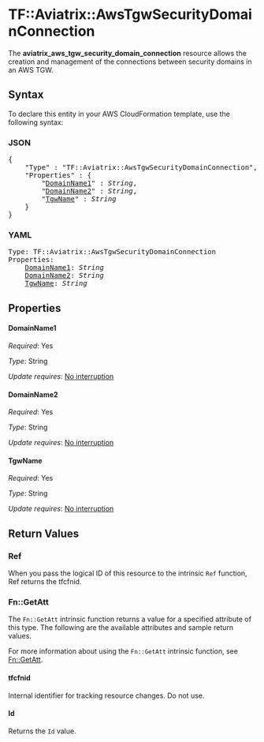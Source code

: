 # TF::Aviatrix::AwsTgwSecurityDomainConnection

The **aviatrix_aws_tgw_security_domain_connection** resource allows the creation and management of the connections between security domains in an AWS TGW.

## Syntax

To declare this entity in your AWS CloudFormation template, use the following syntax:

### JSON

<pre>
{
    "Type" : "TF::Aviatrix::AwsTgwSecurityDomainConnection",
    "Properties" : {
        "<a href="#domainname1" title="DomainName1">DomainName1</a>" : <i>String</i>,
        "<a href="#domainname2" title="DomainName2">DomainName2</a>" : <i>String</i>,
        "<a href="#tgwname" title="TgwName">TgwName</a>" : <i>String</i>
    }
}
</pre>

### YAML

<pre>
Type: TF::Aviatrix::AwsTgwSecurityDomainConnection
Properties:
    <a href="#domainname1" title="DomainName1">DomainName1</a>: <i>String</i>
    <a href="#domainname2" title="DomainName2">DomainName2</a>: <i>String</i>
    <a href="#tgwname" title="TgwName">TgwName</a>: <i>String</i>
</pre>

## Properties

#### DomainName1

_Required_: Yes

_Type_: String

_Update requires_: [No interruption](https://docs.aws.amazon.com/AWSCloudFormation/latest/UserGuide/using-cfn-updating-stacks-update-behaviors.html#update-no-interrupt)

#### DomainName2

_Required_: Yes

_Type_: String

_Update requires_: [No interruption](https://docs.aws.amazon.com/AWSCloudFormation/latest/UserGuide/using-cfn-updating-stacks-update-behaviors.html#update-no-interrupt)

#### TgwName

_Required_: Yes

_Type_: String

_Update requires_: [No interruption](https://docs.aws.amazon.com/AWSCloudFormation/latest/UserGuide/using-cfn-updating-stacks-update-behaviors.html#update-no-interrupt)

## Return Values

### Ref

When you pass the logical ID of this resource to the intrinsic `Ref` function, Ref returns the tfcfnid.

### Fn::GetAtt

The `Fn::GetAtt` intrinsic function returns a value for a specified attribute of this type. The following are the available attributes and sample return values.

For more information about using the `Fn::GetAtt` intrinsic function, see [Fn::GetAtt](https://docs.aws.amazon.com/AWSCloudFormation/latest/UserGuide/intrinsic-function-reference-getatt.html).

#### tfcfnid

Internal identifier for tracking resource changes. Do not use.

#### Id

Returns the <code>Id</code> value.


